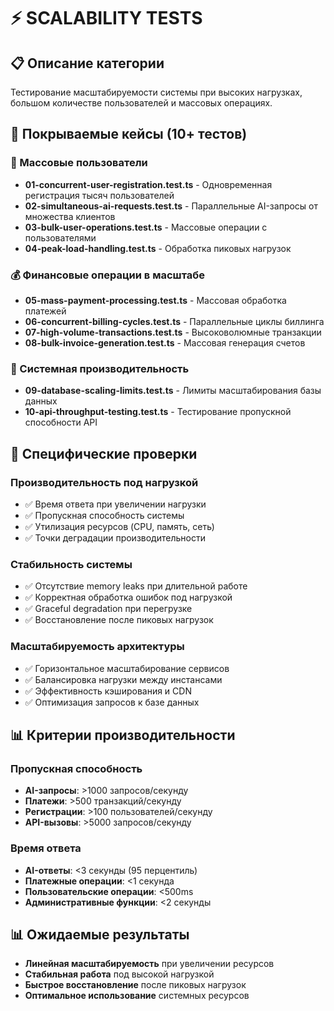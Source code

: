 # ⚡ SCALABILITY TESTS

## 📋 Описание категории

Тестирование масштабируемости системы при высоких нагрузках, большом количестве пользователей и массовых операциях.

## 🎯 Покрываемые кейсы (10+ тестов)

### 👥 Массовые пользователи

- **01-concurrent-user-registration.test.ts** - Одновременная регистрация тысяч пользователей
- **02-simultaneous-ai-requests.test.ts** - Параллельные AI-запросы от множества клиентов
- **03-bulk-user-operations.test.ts** - Массовые операции с пользователями
- **04-peak-load-handling.test.ts** - Обработка пиковых нагрузок

### 💰 Финансовые операции в масштабе

- **05-mass-payment-processing.test.ts** - Массовая обработка платежей
- **06-concurrent-billing-cycles.test.ts** - Параллельные циклы биллинга
- **07-high-volume-transactions.test.ts** - Высоковолюмные транзакции
- **08-bulk-invoice-generation.test.ts** - Массовая генерация счетов

### 🔄 Системная производительность

- **09-database-scaling-limits.test.ts** - Лимиты масштабирования базы данных
- **10-api-throughput-testing.test.ts** - Тестирование пропускной способности API

## 🔧 Специфические проверки

### Производительность под нагрузкой

- ✅ Время ответа при увеличении нагрузки
- ✅ Пропускная способность системы
- ✅ Утилизация ресурсов (CPU, память, сеть)
- ✅ Точки деградации производительности

### Стабильность системы

- ✅ Отсутствие memory leaks при длительной работе
- ✅ Корректная обработка ошибок под нагрузкой
- ✅ Graceful degradation при перегрузке
- ✅ Восстановление после пиковых нагрузок

### Масштабируемость архитектуры

- ✅ Горизонтальное масштабирование сервисов
- ✅ Балансировка нагрузки между инстансами
- ✅ Эффективность кэширования и CDN
- ✅ Оптимизация запросов к базе данных

## 📊 Критерии производительности

### Пропускная способность

- **AI-запросы**: >1000 запросов/секунду
- **Платежи**: >500 транзакций/секунду
- **Регистрации**: >100 пользователей/секунду
- **API-вызовы**: >5000 запросов/секунду

### Время ответа

- **AI-ответы**: <3 секунды (95 перцентиль)
- **Платежные операции**: <1 секунда
- **Пользовательские операции**: <500ms
- **Административные функции**: <2 секунды

## 📊 Ожидаемые результаты

- **Линейная масштабируемость** при увеличении ресурсов
- **Стабильная работа** под высокой нагрузкой
- **Быстрое восстановление** после пиковых нагрузок
- **Оптимальное использование** системных ресурсов